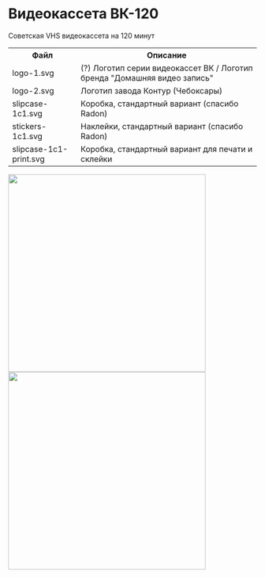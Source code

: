 # Видеокассета ВК-120
Советская VHS видеокассета на 120 минут

<table>
  <tr>
    <th>Файл</th>
    <th>Описание</th>
  </tr>
  <tr>
    <td>logo-1.svg</td>
    <td>(?) Логотип серии видеокассет ВК / Логотип бренда "Домашняя видео запись"</td>
  </tr>
  <tr>
    <td>logo-2.svg</td>
    <td>Логотип завода Контур (Чебоксары)</td>
  </tr>
  <tr>
    <td>slipcase-1c1.svg</td>
    <td>Коробка, стандартный вариант (спасибо Radon)</td>
  </tr>
  <tr>
    <td>stickers-1c1.svg</td>
    <td>Наклейки, стандартный вариант (спасибо Radon)</td>
  </tr>
  <tr>
    <td>slipcase-1c1-print.svg</td>
    <td>Коробка, стандартный вариант для печати и склейки</td>
  </tr>
</table>

<img align="left" width="400" src="https://raw.githubusercontent.com/fire0shadow/VK120/master/slipcase-1c1.png">
<img align="left" width="400" src="https://raw.githubusercontent.com/fire0shadow/VK120/master/stickers-1c1.png">
